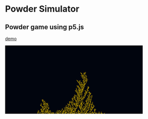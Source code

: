 # Powder Simulator
## Powder game using p5.js 
[demo](https://ba8589de-ac8a-49aa-96ea-014d0beb9ca8.htmlpasta.com/)

![preview](./preview.png)



